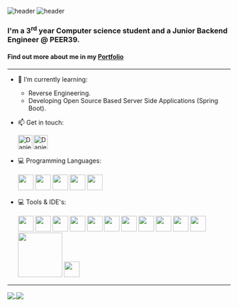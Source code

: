 ![header](https://komarev.com/ghpvc/?username=Daniel-israelov)
![header](https://capsule-render.vercel.app/api?type=waving&color=auto&height=200&section=header&text=Daniel%20Israelov&fontSize=90&animation=fadeIn)

### I'm a 3<sup>rd</sup> year Computer science student and a Junior Backend Engineer @ PEER39.<br>
#### Find out more about me in my [Portfolio](https://danielisraelov.netlify.app/)
---
- 🌱 I’m currently learning:
  - Reverse Engineering.
  - Developing Open Source Based Server Side Applications (Spring Boot).
- 📫 Get in touch:
  
    [<img align="left" alt="Daniel-isrealov | Gmail" width="32px" src="https://i.imgur.com/BzG8QoD.png" />](mailto:dani.prgrmr@gmail.com)
[<img align="left" alt="Daniel-isrealov | LinkedIn" width="32px" src="https://i.imgur.com/LdUCwc6.png" />](https://www.linkedin.com/in/daniel-israelov-programmer/) 
<br><br>

- 💻 Programming Languages:<br><br>
    <img width="35" src="https://img.icons8.com/color/50/000000/c-programming.png"/>
    <img width="35" src="https://img.icons8.com/color/50/000000/c-plus-plus-logo.png"/>
    <img width="35" src="https://img.icons8.com/color/48/000000/java-coffee-cup-logo--v1.png"/>
    <img width="35" src="https://img.icons8.com/color/48/000000/python--v1.png"/>
    <img width="35" src="https://img.icons8.com/color/344/javascript--v1.png"/>

- 💻 Tools & IDE's:<br><br>
    <img width="35" src="https://img.icons8.com/color/48/000000/visual-studio-2019.png"/>
    <img width="35" src="https://img.icons8.com/fluency/48/000000/visual-studio-code-2019.png"/>
    <img width="35" src="https://img.icons8.com/color/48/000000/intellij-idea.png"/>
    <img width="35" src="https://img.icons8.com/fluency/344/4a90e2/jupyter.png"/>
    <img width="35" src="https://img.icons8.com/fluency/48/000000/mysql-logo.png"/>
    <img width="35" src="https://img.icons8.com/color/344/26e07f/android-studio--v3.png"/>
    <img width="35" src="https://www.vectorlogo.zone/logos/firebase/firebase-icon.svg"/>
    <img width="35" src="https://img.icons8.com/stickers/344/selenium-test-automation.png"/>
    <img width="35" src="https://www.vectorlogo.zone/logos/pptrdev/pptrdev-icon.svg"/>
    <img width="35" src="https://img.icons8.com/color/344/html-5--v1.png"/>
    <img width="35" src="https://img.icons8.com/color/344/css3.png"/>
    <img width="100" src="https://spring.io/images/spring-logo-9146a4d3298760c2e7e49595184e1975.svg"/>
    <img width="35" src="https://img.icons8.com/color/344/postgreesql.png"/>

---
<a href="https://github.com/anuraghazra/github-readme-stats">
  <img align="center" src="https://github-readme-stats.vercel.app/api?username=Daniel-israelov&theme=dracula&show_icons=true&include_all_commits=false" />
</a>
<a href="https://github.com/anuraghazra/github-readme-stats">
  <img align="center" src="https://github-readme-stats.vercel.app/api/top-langs/?username=daniel-israelov&theme=dracula&langs_count=10&layout=compact" />
</a>
